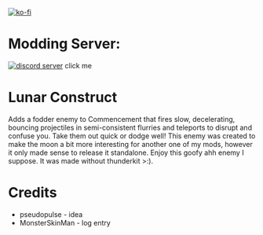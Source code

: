 [![ko-fi](https://ko-fi.com/img/githubbutton_sm.svg)](https://ko-fi.com/F1F65KGH9)
# Modding Server:
[![discord server](https://i.postimg.cc/kGqXnxy7/ballscordflag.png)](https://discord.gg/TmGqzmDMPU)
click me

# Lunar Construct
Adds a fodder enemy to Commencement that fires slow, decelerating, bouncing projectiles in semi-consistent flurries and teleports to disrupt and confuse you. Take them out quick or dodge well!
This enemy was created to make the moon a bit more interesting for another one of my mods, however it only made sense to release it standalone.
Enjoy this goofy ahh enemy I suppose. It was made without thunderkit >:).

# Credits
- pseudopulse - idea
- MonsterSkinMan - log entry